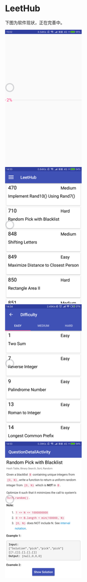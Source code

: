 # LeetHub

  下图为软件现状，正在完善中。

<img src="./pictures/0.png" width="50%" height="50%" />

<img src="./pictures/1.png" width="50%" height="50%" />

<img src="./pictures/2.png" width="50%" height="50%" />

<img src="./pictures/3.png" width="50%" height="50%" />